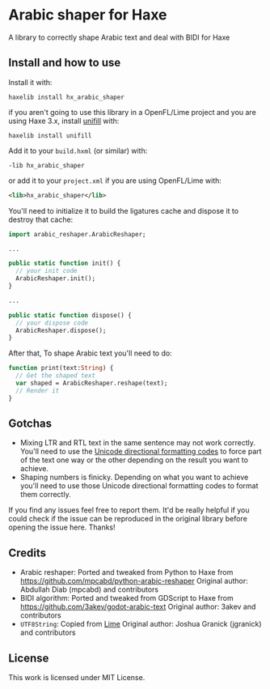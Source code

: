 # Arabic shaper for Haxe

A library to correctly shape Arabic text and deal with BIDI for Haxe

## Install and how to use
Install it with:
```
haxelib install hx_arabic_shaper
```

if you aren't going to use this library in a OpenFL/Lime project and you are using Haxe 3.x, install [unifill](https://github.com/mandel59/unifill) with:
```
haxelib install unifill
```

Add it to your `build.hxml` (or similar) with:
```hxml
-lib hx_arabic_shaper
```

or add it to your `project.xml` if you are using OpenFL/Lime with:
```xml
<lib>hx_arabic_shaper</lib>
```

You'll need to initialize it to build the ligatures cache and dispose it to destroy that cache:
```haxe
import arabic_reshaper.ArabicReshaper;

...

public static function init() {
  // your init code
  ArabicReshaper.init();
}

...

public static function dispose() {
  // your dispose code
  ArabicReshaper.dispose();
}
```

After that, To shape Arabic text you'll need to do:
```haxe
function print(text:String) {
  // Get the shaped text
  var shaped = ArabicReshaper.reshape(text);
  // Render it
}
```

## Gotchas
- Mixing LTR and RTL text in the same sentence may not work correctly. You'll need to use the [Unicode directional formatting codes](https://www.unicode.org/reports/tr9/#Directional_Formatting_Codes) to force part of the text one way or the other depending on the result you want to achieve.
- Shaping numbers is finicky. Depending on what you want to achieve you'll need to use those Unicode directional formatting codes to format them correctly.

If you find any issues feel free to report them. It'd be really helpful if you could check if the issue can be reproduced in the original library before opening the issue here. Thanks!

## Credits
- Arabic reshaper: Ported and tweaked from Python to Haxe from https://github.com/mpcabd/python-arabic-reshaper Original author: Abdullah Diab (mpcabd) and contributors
- BIDI algorithm: Ported and tweaked from GDScript to Haxe from https://github.com/3akev/godot-arabic-text Original author: 3akev and contributors
- `UTF8String`: Copied from [Lime](https://github.com/haxelime/lime) Original author: Joshua Granick (jgranick) and contributors

## License

This work is licensed under MIT License.
